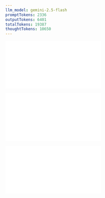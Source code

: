 ```yaml
---
llm_model: gemini-2.5-flash
promptTokens: 2336
outputTokens: 6401
totalTokens: 19387
thoughtTokens: 10650
---
```


![@](steps/_.5d5def21.md)

![@](steps/prompt.d6bf90a7.md)

![@](steps/response.3e5a481c.md)